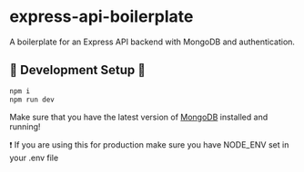 # express-api-boilerplate
A boilerplate for an Express API backend with MongoDB and authentication.

## :wrench: Development Setup :wrench:
```sh
npm i
npm run dev
```
Make sure that you have the latest version of [MongoDB](https://www.mongodb.com/download-center) installed and running!

:exclamation: If you are using this for production make sure you have NODE_ENV set in your .env file

